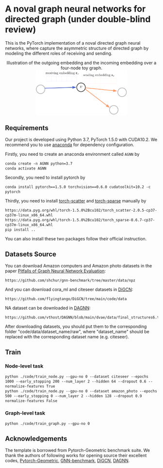 # A noval graph neural networks for directed graph (under double-blind review)

This is the PyTorch implementation of a noval directed graph neural networks, where capture the asymmetric structure of directed graph by modeling the different roles of receiving and sending.

<div  align="center">    
Illustration of the outgoing embedding and the incoming embedding over a four-node toy graph.
</div>
<div  align="center">    
<img src="images/inoutembedding.png" alt="inOutEmbedding" width=60% align=center />
</div>

## Requirements

Our project is developed using Python 3.7, PyTorch 1.5.0 with CUDA10.2. We recommend you to use [anaconda](https://www.anaconda.com/) for dependency configuration.

Firstly, you need to create an anaconda environment called ```AGNN``` by

```shell
conda create -n AGNN python=3.7
conda activate AGNN
```

Secondly, you need to install pytorch by

```shell
conda install pytorch==1.5.0 torchvision==0.6.0 cudatoolkit=10.2 -c pytorch
```

Thirdly, you need to install [torch-scatter](https://github.com/rusty1s/pytorch_scatter) and [torch-sparse](https://github.com/rusty1s/pytorch_sparse) manually by

```url
https://data.pyg.org/whl/torch-1.5.0%2Bcu102/torch_scatter-2.0.5-cp37-cp37m-linux_x86_64.whl
https://data.pyg.org/whl/torch-1.5.0%2Bcu102/torch_sparse-0.6.7-cp37-cp37m-linux_x86_64.whl
pip install ..
```
You can also install these two packages follow their official instruction.

## Datasets Source

You can download Amazon computers and Amazon photo datasets in the paper [Pitfalls of Graph Neural Network Evaluation](https://www.in.tum.de/daml/gnn-benchmark/):
```url
https://github.com/shchur/gnn-benchmark/tree/master/data/npz
```
And you can download cora_ml and citeseer datasets in [DiGCN](https://github.com/flyingtango/DiGCN):
```url
https://github.com/flyingtango/DiGCN/tree/main/code/data
```
NA dataset can be downloaded in [DAGNN](https://github.com/vthost/DAGNN):
```url
https://github.com/vthost/DAGNN/blob/main/dvae/data/final_structures6.txt
```

After downloading datasets, you should put them to the corresponding folder "code/data/dataset_name/raw", where "dataset_name" should be replaced with the corresponding dataset name (e.g. citeseer).

## Train

### Node-level task
```shell
python ./code/train_node.py --gpu-no 0 --dataset citeseer --epochs 1000 --early_stopping 200 --num_layer 2 --hidden 64 --dropout 0.6 --normalize-features True
python ./code/train_node.py --gpu-no 0 --dataset amazon_photo --epochs 500 --early_stopping 0 --num_layer 2 --hidden 128 --dropout 0.9 normalize-features False
```

### Graph-level task
```shell
python ./code/train_graph.py --gpu-no 0
```


## Acknowledgements
The template is borrowed from Pytorch-Geometric benchmark suite. We thank the authors of following works for opening source their excellent codes, 
[Pytorch-Geometric](https://github.com/rusty1s/pytorch_geometric),
[GNN-benchmark](https://github.com/shchur/gnn-benchmark),
[DiGCN](https://github.com/flyingtango/DiGCN),
[DAGNN](https://github.com/vthost/DAGNN).
